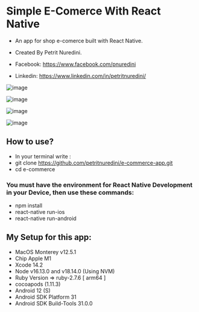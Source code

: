 # Simple E-Comerce With React Native

- An app for shop e-comerce built with React Native.
- Created By Petrit Nuredini.

- Facebook: https://www.facebook.com/pnuredini
- Linkedin: https://www.linkedin.com/in/petritnuredini/

![image](https://i.imgur.com/z1Wex94.png)

![image](https://i.imgur.com/inhHM4m.png)

![image](https://i.imgur.com/kdgsR0r.png)

![image](https://i.imgur.com/07Q5P6w.png)

## How to use?

- In your terminal write :
- git clone https://github.com/petritnuredini/e-commerce-app.git
- cd e-commerce

### You must have the environment for React Native Development in your Device, then use these commands:

- npm install
- react-native run-ios
- react-native run-android

## My Setup for this app:

- MacOS Monterey v12.5.1
- Chip Apple M1
- Xcode 14.2
- Node v16.13.0 and v18.14.0 (Using NVM)
- Ruby Version => ruby-2.7.6 [ arm64 ]
- cocoapods (1.11.3)
- Android 12 (S)
- Android SDK Platform 31
- Android SDK Build-Tools 31.0.0
